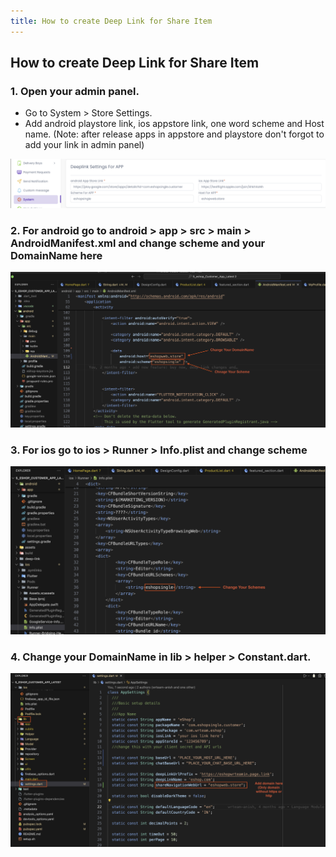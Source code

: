 ```yaml
---
title: How to create Deep Link for Share Item
---
```


## How to create Deep Link for Share Item

### 1. Open your admin panel.
- Go to System > Store Settings.
- Add android playstore link, ios appstore link, one word scheme and Host name. (Note: after release apps in appstore and playstore don't forgot to add your link in admin panel)

![eShop](/img/flutter/deeplink-panelsetting.png)

### 2. For android go to android > app > src > main > AndroidManifest.xml and change scheme and your DomainName here

![eShop](/img/flutter/deeplink-androidmanifest.png)

### 3. For ios go to ios > Runner > Info.plist and change scheme

![eShop](/img/flutter/deeplink-ios.png)

### 4. Change your DomainName in lib > helper > Constant.dart.

![eShop](/img/flutter/nativeLink1.png) 
